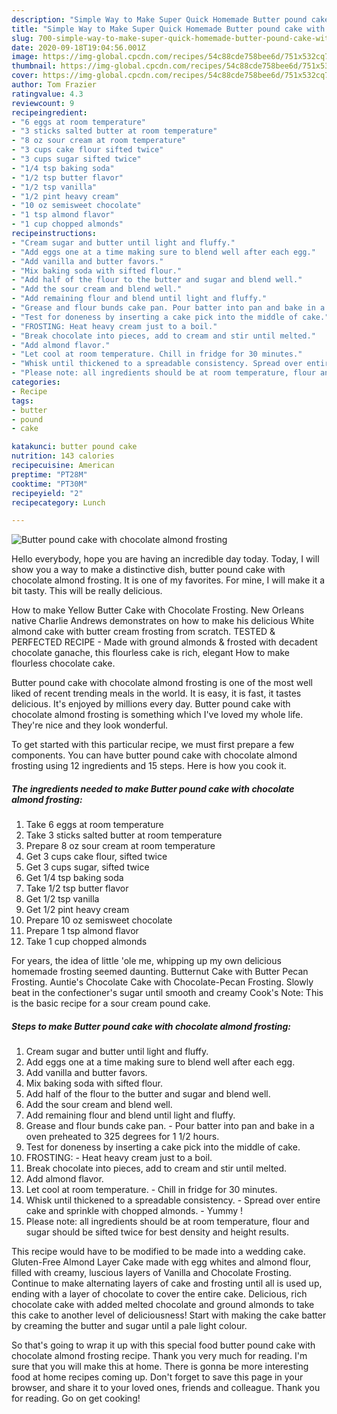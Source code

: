 ```yaml
---
description: "Simple Way to Make Super Quick Homemade Butter pound cake with chocolate almond frosting"
title: "Simple Way to Make Super Quick Homemade Butter pound cake with chocolate almond frosting"
slug: 700-simple-way-to-make-super-quick-homemade-butter-pound-cake-with-chocolate-almond-frosting
date: 2020-09-18T19:04:56.001Z
image: https://img-global.cpcdn.com/recipes/54c88cde758bee6d/751x532cq70/butter-pound-cake-with-chocolate-almond-frosting-recipe-main-photo.jpg
thumbnail: https://img-global.cpcdn.com/recipes/54c88cde758bee6d/751x532cq70/butter-pound-cake-with-chocolate-almond-frosting-recipe-main-photo.jpg
cover: https://img-global.cpcdn.com/recipes/54c88cde758bee6d/751x532cq70/butter-pound-cake-with-chocolate-almond-frosting-recipe-main-photo.jpg
author: Tom Frazier
ratingvalue: 4.3
reviewcount: 9
recipeingredient:
- "6 eggs at room temperature"
- "3 sticks salted butter at room temperature"
- "8 oz sour cream at room temperature"
- "3 cups cake flour sifted twice"
- "3 cups sugar sifted twice"
- "1/4 tsp baking soda"
- "1/2 tsp butter flavor"
- "1/2 tsp vanilla"
- "1/2 pint heavy cream"
- "10 oz semisweet chocolate"
- "1 tsp almond flavor"
- "1 cup chopped almonds"
recipeinstructions:
- "Cream sugar and butter until light and fluffy."
- "Add eggs one at a time making sure to blend well after each egg."
- "Add vanilla and butter favors."
- "Mix baking soda with sifted flour."
- "Add half of the flour to the butter and sugar and blend well."
- "Add the sour cream and blend well."
- "Add remaining flour and blend until light and fluffy."
- "Grease and flour bunds cake pan. Pour batter into pan and bake in a oven preheated to 325 degrees for 1 1/2 hours."
- "Test for doneness by inserting a cake pick into the middle of cake."
- "FROSTING: Heat heavy cream just to a boil."
- "Break chocolate into pieces, add to cream and stir until melted."
- "Add almond flavor."
- "Let cool at room temperature. Chill in fridge for 30 minutes."
- "Whisk until thickened to a spreadable consistency. Spread over entire cake and sprinkle with chopped almonds. Yummy !"
- "Please note: all ingredients should be at room temperature, flour and sugar should be sifted twice for best density and height results."
categories:
- Recipe
tags:
- butter
- pound
- cake

katakunci: butter pound cake 
nutrition: 143 calories
recipecuisine: American
preptime: "PT28M"
cooktime: "PT30M"
recipeyield: "2"
recipecategory: Lunch

---
```



![Butter pound cake with chocolate almond frosting](https://img-global.cpcdn.com/recipes/54c88cde758bee6d/751x532cq70/butter-pound-cake-with-chocolate-almond-frosting-recipe-main-photo.jpg)

Hello everybody, hope you are having an incredible day today. Today, I will show you a way to make a distinctive dish, butter pound cake with chocolate almond frosting. It is one of my favorites. For mine, I will make it a bit tasty. This will be really delicious.

How to make Yellow Butter Cake with Chocolate Frosting. New Orleans native Charlie Andrews demonstrates on how to make his delicious White almond cake with butter cream frosting from scratch. TESTED &amp; PERFECTED RECIPE - Made with ground almonds &amp; frosted with decadent chocolate ganache, this flourless cake is rich, elegant How to make flourless chocolate cake.

Butter pound cake with chocolate almond frosting is one of the most well liked of recent trending meals in the world. It is easy, it is fast, it tastes delicious. It's enjoyed by millions every day. Butter pound cake with chocolate almond frosting is something which I've loved my whole life. They're nice and they look wonderful.


To get started with this particular recipe, we must first prepare a few components. You can have butter pound cake with chocolate almond frosting using 12 ingredients and 15 steps. Here is how you cook it.

<!--inarticleads1-->

##### The ingredients needed to make Butter pound cake with chocolate almond frosting:

1. Take 6 eggs at room temperature
1. Take 3 sticks salted butter at room temperature
1. Prepare 8 oz sour cream at room temperature
1. Get 3 cups cake flour, sifted twice
1. Get 3 cups sugar, sifted twice
1. Get 1/4 tsp baking soda
1. Take 1/2 tsp butter flavor
1. Get 1/2 tsp vanilla
1. Get 1/2 pint heavy cream
1. Prepare 10 oz semisweet chocolate
1. Prepare 1 tsp almond flavor
1. Take 1 cup chopped almonds


For years, the idea of little &#39;ole me, whipping up my own delicious homemade frosting seemed daunting. Butternut Cake with Butter Pecan Frosting. Auntie&#39;s Chocolate Cake with Chocolate-Pecan Frosting. Slowly beat in the confectioner&#39;s sugar until smooth and creamy Cook&#39;s Note: This is the basic recipe for a sour cream pound cake. 

<!--inarticleads2-->

##### Steps to make Butter pound cake with chocolate almond frosting:

1. Cream sugar and butter until light and fluffy.
1. Add eggs one at a time making sure to blend well after each egg.
1. Add vanilla and butter favors.
1. Mix baking soda with sifted flour.
1. Add half of the flour to the butter and sugar and blend well.
1. Add the sour cream and blend well.
1. Add remaining flour and blend until light and fluffy.
1. Grease and flour bunds cake pan. - Pour batter into pan and bake in a oven preheated to 325 degrees for 1 1/2 hours.
1. Test for doneness by inserting a cake pick into the middle of cake.
1. FROSTING: - Heat heavy cream just to a boil.
1. Break chocolate into pieces, add to cream and stir until melted.
1. Add almond flavor.
1. Let cool at room temperature. - Chill in fridge for 30 minutes.
1. Whisk until thickened to a spreadable consistency. - Spread over entire cake and sprinkle with chopped almonds. - Yummy !
1. Please note: all ingredients should be at room temperature, flour and sugar should be sifted twice for best density and height results.


This recipe would have to be modified to be made into a wedding cake. Gluten-Free Almond Layer Cake made with egg whites and almond flour, filled with creamy, luscious layers of Vanilla and Chocolate Frosting. Continue to make alternating layers of cake and frosting until all is used up, ending with a layer of chocolate to cover the entire cake. Delicious, rich chocolate cake with added melted chocolate and ground almonds to take this cake to another level of deliciousness! Start with making the cake batter by creaming the butter and sugar until a pale light colour. 

So that's going to wrap it up with this special food butter pound cake with chocolate almond frosting recipe. Thank you very much for reading. I'm sure that you will make this at home. There is gonna be more interesting food at home recipes coming up. Don't forget to save this page in your browser, and share it to your loved ones, friends and colleague. Thank you for reading. Go on get cooking!
